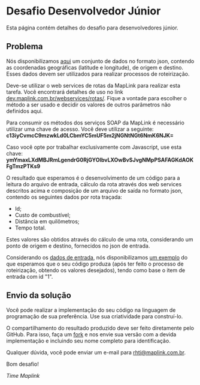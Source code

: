 Desafio Desenvolvedor Júnior
======================================

Esta página contém detalhes do desafio para desenvolvedores júnior.

## Problema

Nós disponibilizamos <a href="https://gist.github.com/maplinkapi/6589077" target="_blank">aqui</a> um conjunto de dados no formato json, contendo as coordenadas geográficas (latitude e longitude), de origem e destino. Esses dados devem ser utilizados para realizar processos de roteirização.

Deve-se utilizar o web services de rotas da MapLink para realizar esta tarefa. Você encontrará detalhes de uso no link
<a href="http://dev.maplink.com.br/webservices/rotas/" target="_blank">dev.maplink.com.br/webservices/rotas/</a>. Fique a vontade para escolher o método a ser usado e decidir os valores de outros parâmetros não definidos aqui.

Para consumir os métodos dos serviços SOAP da MapLink é necessário utilizar uma chave de acesso. Você deve utilizar a seguinte:
<b>c13iyCvmcC9mzwkLd0LCbmYC5mUF5m2jNGNtNGt6NmK6NJK=</b>

Caso você opte por trabalhar exclusivamente com Javascript, use esta chave:
<b>ymYmaxLXdMBJRmLgendrG0RjGYOIbvLXOwBvSJvgNMpPSAFAGKdAOKFgTmzPTKs9</b>

O resultado que esperamos é o desenvolvimento de um código para a leitura do arquivo de entrada, cálculo da rota através dos web services descritos acima e composição de um arquivo de saída no formato json, contendo os seguintes dados por rota traçada:

* Id;
* Custo de combustível;
* Distância em quilômetros;
* Tempo total.

Estes valores são obtidos através do cálculo de uma rota, considerando um ponto de origem e destino, fornecidos no json de entrada. 

Considerando os <a href="https://gist.github.com/maplinkapi/6589077" target="_blank">dados de entrada</a>, nós disponibilizamos <a href="https://gist.github.com/maplinkapi/6589089" target="_blank">um exemplo</a> do que esperamos que o seu código produza (após ter feito o processo de roteirização, obtendo os valores desejados), tendo como base o item de entrada com id "1".

## Envio da solução

Você pode realizar a implementação do seu código na linguagem de programação de sua preferência. Use sua criatividade para construí-lo. 

O compartilhamento do resultado produzido deve ser feito diretamente pelo GitHub. Para isso, faça um <a href="https://help.github.com/articles/fork-a-repo" target="_blank">fork</a> e nos envie sua versão com a devida implementação e incluindo seu nome completo para identificação.

Qualquer dúvida, você pode enviar um e-mail para rhti@maplink.com.br.

Bom desafio!

*Time Maplink*
